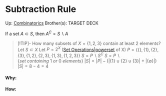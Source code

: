 # Subtraction Rule

Up: [Combinatorics](combinatorics)
Brother(s):
TARGET DECK

If a set $A \subset S$, then $A^C = S\backslash A$

> [!TIP]- How many subsets of $X = \{1, 2, 3\}$ contain at least 2 elements?
> Let $S \subset X$
> Let $P = 2^X$ ([Set Operations|powerset](set_operations|powerset) of X) 
> $P = \{ \{\}, \{1\}, \{2\}, \{3\}, \{1, 2\}, \{2, 3\}, \{1, 3\}, \{1, 2, 3\} \}$
> $S = P \backslash S^C$
> $S = P \backslash \{set\ containing\ 1\ or\ 0\ elements\}$
> $|S| = |P| - (|\{1\} \cup \{2\} \cup \{3\}| + |\{∅\}|)$
> $|S| = 8 - 4 = 4$


































#### Why:
#### How:









